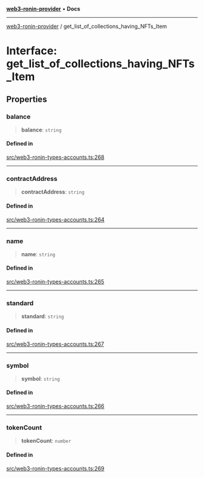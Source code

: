 [**web3-ronin-provider**](../README.md) • **Docs**

***

[web3-ronin-provider](../globals.md) / get\_list\_of\_collections\_having\_NFTs\_Item

# Interface: get\_list\_of\_collections\_having\_NFTs\_Item

## Properties

### balance

> **balance**: `string`

#### Defined in

[src/web3-ronin-types-accounts.ts:268](https://github.com/chuacw/web3-ronin-provider/blob/56fda69eb1bad2d2fd8f29422ffb14cf65ae3973/src/web3-ronin-types-accounts.ts#L268)

***

### contractAddress

> **contractAddress**: `string`

#### Defined in

[src/web3-ronin-types-accounts.ts:264](https://github.com/chuacw/web3-ronin-provider/blob/56fda69eb1bad2d2fd8f29422ffb14cf65ae3973/src/web3-ronin-types-accounts.ts#L264)

***

### name

> **name**: `string`

#### Defined in

[src/web3-ronin-types-accounts.ts:265](https://github.com/chuacw/web3-ronin-provider/blob/56fda69eb1bad2d2fd8f29422ffb14cf65ae3973/src/web3-ronin-types-accounts.ts#L265)

***

### standard

> **standard**: `string`

#### Defined in

[src/web3-ronin-types-accounts.ts:267](https://github.com/chuacw/web3-ronin-provider/blob/56fda69eb1bad2d2fd8f29422ffb14cf65ae3973/src/web3-ronin-types-accounts.ts#L267)

***

### symbol

> **symbol**: `string`

#### Defined in

[src/web3-ronin-types-accounts.ts:266](https://github.com/chuacw/web3-ronin-provider/blob/56fda69eb1bad2d2fd8f29422ffb14cf65ae3973/src/web3-ronin-types-accounts.ts#L266)

***

### tokenCount

> **tokenCount**: `number`

#### Defined in

[src/web3-ronin-types-accounts.ts:269](https://github.com/chuacw/web3-ronin-provider/blob/56fda69eb1bad2d2fd8f29422ffb14cf65ae3973/src/web3-ronin-types-accounts.ts#L269)
